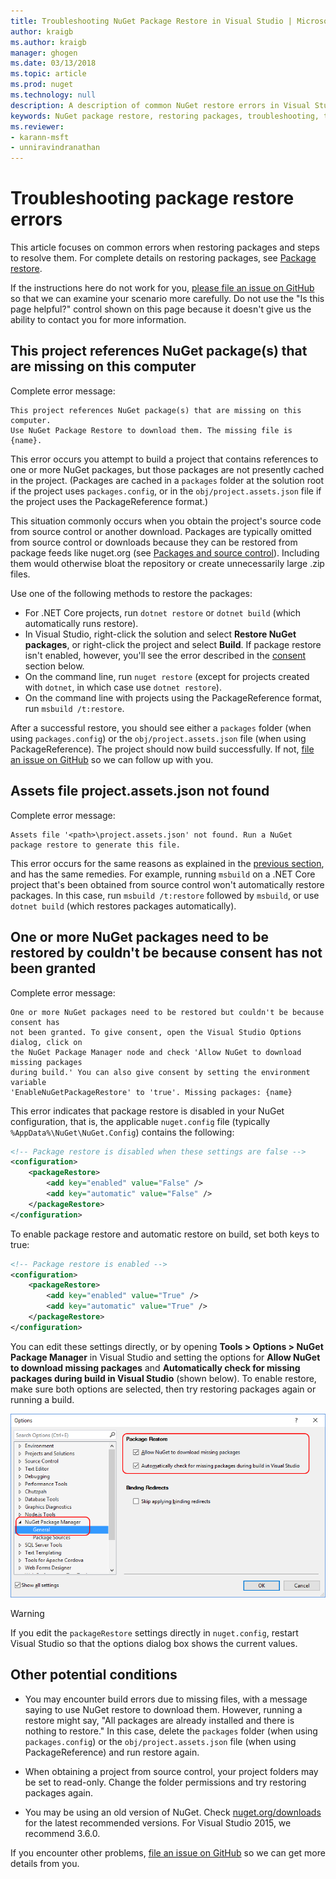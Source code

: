 ```yaml
---
title: Troubleshooting NuGet Package Restore in Visual Studio | Microsoft Docs
author: kraigb
ms.author: kraigb
manager: ghogen
ms.date: 03/13/2018
ms.topic: article
ms.prod: nuget
ms.technology: null
description: A description of common NuGet restore errors in Visual Studio and how to troubleshoot them.
keywords: NuGet package restore, restoring packages, troubleshooting, troubleshoot
ms.reviewer:
- karann-msft
- unniravindranathan
---
```


# Troubleshooting package restore errors

This article focuses on common errors when restoring packages and steps to resolve them. For complete details on restoring packages, see [Package restore](../consume-packages/package-restore.md#enabling-and-disabling-package-restore).

If the instructions here do not work for you, [please file an issue on GitHub](https://github.com/NuGet/docs.microsoft.com-nuget/issues) so that we can examine your scenario more carefully. Do not use the "Is this page helpful?" control shown on this page because it doesn't give us the ability to contact you for more information.

<a name="missing"></a>

## This project references NuGet package(s) that are missing on this computer

Complete error message:

```output
This project references NuGet package(s) that are missing on this computer.
Use NuGet Package Restore to download them. The missing file is {name}.
```

This error occurs you attempt to build a project that contains references to one or more NuGet packages, but those packages are not presently cached in the project. (Packages are cached in a `packages` folder at the solution root if the project uses `packages.config`, or in the `obj/project.assets.json` file if the project uses the PackageReference format.)

This situation commonly occurs when you obtain the project's source code from source control or another download. Packages are typically omitted from source control or downloads because they can be restored from package feeds like nuget.org (see [Packages and source control](Packages-and-Source-Control.md)). Including them would otherwise bloat the repository or create unnecessarily large .zip files.

Use one of the following methods to restore the packages:

- For .NET Core projects, run `dotnet restore` or `dotnet build` (which automatically runs restore).
- In Visual Studio, right-click the solution and select **Restore NuGet packages**, or right-click the project and select **Build**. If package restore isn't enabled, however, you'll see the error described in the [consent](#consent) section below.
- On the command line, run `nuget restore` (except for projects created with `dotnet`, in which case use `dotnet restore`).
- On the command line with projects using the PackageReference format, run `msbuild /t:restore`.

After a successful restore, you should see either a `packages` folder (when using `packages.config`) or the `obj/project.assets.json` file (when using PackageReference). The project should now build successfully. If not, [file an issue on GitHub](https://github.com/NuGet/docs.microsoft.com-nuget/issues) so we can follow up with you.

<a name="assets"></a>

## Assets file project.assets.json not found

Complete error message:

```output
Assets file '<path>\project.assets.json' not found. Run a NuGet package restore to generate this file.
```

This error occurs for the same reasons as explained in the [previous section](#missing), and has the same remedies. For example, running `msbuild` on a .NET Core project that's been obtained from source control won't automatically restore packages. In this case, run `msbuild /t:restore` followed by `msbuild`, or use `dotnet build` (which restores packages automatically).

<a name="consent"></a>

## One or more NuGet packages need to be restored by couldn't be because consent has not been granted

Complete error message:

```output
One or more NuGet packages need to be restored but couldn't be because consent has
not been granted. To give consent, open the Visual Studio Options dialog, click on
the NuGet Package Manager node and check 'Allow NuGet to download missing packages
during build.' You can also give consent by setting the environment variable
'EnableNuGetPackageRestore' to 'true'. Missing packages: {name}
```

This error indicates that package restore is disabled in your NuGet configuration, that is, the applicable `nuget.config` file (typically `%AppData%\NuGet\NuGet.Config`) contains the following:

```xml
<!-- Package restore is disabled when these settings are false -->
<configuration>
    <packageRestore>
        <add key="enabled" value="False" />
        <add key="automatic" value="False" />
    </packageRestore>
</configuration>
```

To enable package restore and automatic restore on build, set both keys to true:

```xml
<!-- Package restore is enabled -->
<configuration>
    <packageRestore>
        <add key="enabled" value="True" />
        <add key="automatic" value="True" />
    </packageRestore>
</configuration>
```

You can edit these settings directly, or by opening **Tools > Options > NuGet Package Manager** in Visual Studio and setting the options for **Allow NuGet to download missing packages** and **Automatically check for missing packages during build in Visual Studio** (shown below). To enable restore, make sure both options are selected, then try restoring packages again or running a build.

![Enable NuGet package restore in Tool/Options](../consume-packages/media/restore-01-autorestoreoptions.png)

> [!Warning]
> If you edit the `packageRestore` settings directly in `nuget.config`, restart Visual Studio so that the options dialog box shows the current values.

## Other potential conditions

- You may encounter build errors due to missing files, with a message saying to use NuGet restore to download them. However, running a restore might say, "All packages are already installed and there is nothing to restore." In this case, delete the `packages` folder (when using `packages.config`) or the `obj/project.assets.json` file (when using PackageReference) and run restore again.

- When obtaining a project from source control, your project folders may be set to read-only. Change the folder permissions and try restoring packages again.

- You may be using an old version of NuGet. Check [nuget.org/downloads](https://www.nuget.org/downloads) for the latest recommended versions. For Visual Studio 2015, we recommend 3.6.0.

If you encounter other problems, [file an issue on GitHub](https://github.com/NuGet/docs.microsoft.com-nuget/issues) so we can get more details from you.